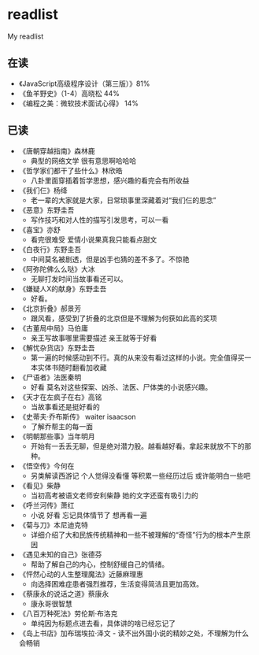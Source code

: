 # readlist
My readlist

## 在读
+ 《JavaScript高级程序设计（第三版）》81%
+ 《鱼羊野史》（1-4）高晓松  44%
+ 《编程之美：微软技术面试心得》 14%
## 已读
+ 《唐朝穿越指南》森林鹿
  - 典型的网络文学 很有意思啊哈哈哈
+ 《哲学家们都干了些什么》林欣皓
  - 八卦里面穿插着哲学思想，感兴趣的看完会有所收益
+ 《我们仨》杨绛
  - 老一辈的大家就是大家，日常琐事里深藏着对“我们仨的思念” 
+ 《恶意》东野圭吾 
  - 写作技巧和对人性的描写引发思考，可以一看
+ 《喜宝》亦舒 
  - 看完很难受 爱情小说果真我只能看点甜文
+ 《白夜行》东野圭吾 
  - 中间莫名被剧透，但是凶手也猜的差不多了。不惊艳
+ 《阿弥陀佛么么哒》大冰 
  - 无聊打发时间当故事看还可以。
+ 《嫌疑人X的献身》东野圭吾 
  - 好看。
+ 《北京折叠》郝景芳 
  - 跟风看，感受到了折叠的北京但是不理解为何获如此高的奖项
+ 《古董局中局》马伯庸 
  - 亲王写故事哪里需要描述 亲王就等于好看
+ 《解忧杂货店》东野圭吾 
  - 第一遍的时候感动到不行。真的从来没有看过这样的小说。完全值得买一本实体书随时翻看加收藏
+ 《尸语者》法医秦明 
  - 好看 莫名对这些探案、凶杀、法医、尸体类的小说感兴趣。
+ 《天才在左疯子在右》高铭 
  - 当故事看还是挺好看的
+ 《史蒂夫·乔布斯传》 waiter isaacson 
  - 了解乔帮主的每一面
+ 《明朝那些事》当年明月 
  - 开始有一丢丢无聊，但是绝对潜力股。越看越好看。拿起来就放不下的那种。
+ 《悟空传》今何在 
  - 另类解读西游记 个人觉得没看懂 等积累一些经历过后 或许能明白一些吧
+ 《看见》柴静 
  - 当初高考被语文老师安利柴静 她的文字还蛮有吸引力的
+ 《呼兰河传》萧红 
  - 小说 好看 忘记具体情节了 想再看一遍
+ 《菊与刀》本尼迪克特 
  - 详细介绍了大和民族传统精神和一些不被理解的“奇怪”行为的根本产生原因
+ 《遇见未知的自己》张德芬 
  - 帮助了解自己的内心，控制舒缓自己的情绪。
+ 《怦然心动的人生整理魔法》近藤麻理惠 
  - 向选择困难症患者强烈推荐，生活变得简洁且更加高效。
+ 《蔡康永的说话之道》蔡康永 
  - 康永哥很智慧
+ 《八百万种死法》劳伦斯·布洛克 
  - 单纯因为标题点进去看，具体讲的啥已经忘记了
+ 《岛上书店》加布瑞埃拉·泽文
  - 读不出外国小说的精妙之处，不理解为什么会畅销

